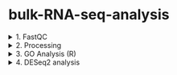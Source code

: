 # bulk-RNA-seq-analysis
<details>
  <summary> 1. FastQC</summary>

*Installation & Execution* 
Generic script for installing FastQC, setting up input and output paths, and running quality control on all **.fastq.gz** files in a specified directory.
1. Install FastQC (if not installed)
2. Set input and output paths
   + Create output directory if it doesn't exist
4. Verify FASTQ files exist
5. Run FastQC on all .fastq.gz files

<summary>1.1 Pre-processing (if needed)</summary>

1. Install Required Programs and Libraries  
2. Define Directory Paths **.fastq.gz** files
   + Create Necessary Directories 
3. Decompress FASTQ Files
4. Adapter Trimming and *Quality Filtering* **(Cutadapt + Fastp)**  
5. Deduplication with **FastUniq**
6. Second Quality Check with FastQC  
</details>

<details>
  <summary> 2. Processing</summary>
### **Pipeline Steps**  

1. Install Required Programs and Libraries (Run Once)
   + *Verify Installations*
   +  Define Directory Paths
   + Create Necessary Directories  
2. **STAR** Genome Indexing (Run Once)
   + STAR Alignment
3. BAM Quality Control using **SAMtools**
   + Generate Alignment Summary (SAMtools Output)  
5. Gene Expression Quantification using **FeatureCounts**  
6. Add Gene Symbols to Gene Counts
</details>

<details>
  <summary>3. GO Analysis (R)</summary>
To adapt this script to different experiments, modify the lines:
1. **Metadata file:** --- Line 68:
file_path <- "/data/paula/Paula/R_studio/go_analysis/gene_counts.csv"

   - Contains columns: "Sample", "Condition", and "Type"  
   - Used to map experimental conditions and types  
   
2. **Gene counts file:** --- Line 68:
file_path <- "/data/paula/Paula/R_studio/go_analysis/gene_counts.csv"
  
   - Contains expression data for different conditions and types  
   - Used to extract gene sets for GO analysis  

   output file---Line 98:
output_file <- paste0("/data/paula/Paula/R_studio/go_analysis/", condition1, "_", type1, "_vs_", condition2, "_", type2, "_go_enrichment_results.csv")

#### **Processes:**
1. **Read and process metadata**
   - Maps "Condition" (Novel/Familiar) and "Type" (IP/Input) to corresponding columns in gene count data  

2. **Extract gene sets**  
   - Based on "Condition" and "Type", retrieves the corresponding column from the gene counts file  

3. **Perform GO Enrichment Analysis**  
   - Uses clusterProfiler::compareCluster() to compare gene sets  
   - GO terms analyzed across **Biological Process (BP), Molecular Function (MF), and Cellular Component (CC)**  
   - Adjusts p-values using Benjamini-Hochberg (BH) correction  

4. **Filter top GO terms**  
   - Extracts the top 10 significant GO terms per category (BP, MF, CC)  

5. **Generate visualizations**  
   - Creates dot plots for enriched GO terms  
   - Adjusts aesthetics for better readability  

6. **Iterate over all condition/type combinations**  
   - Runs pairwise GO analysis for all condition/type combinations  
   - Saves results and generates plots
     
  column name mapping --- Lines 128-130:
condition_code <- ifelse(condition == "Novel", "N", "F")  # NOVEL → N, FAMILIAR → F
   type_code <- ifelse(type == "input", "INPT", "IP")  # INPUT → INPT, IP → IP
   column_name <- paste(condition_code, type_code, sep = "_")

</details>

<details>
  <summary>4. DESeq2 analysis</summary>
To adapt this script to different experiments, modify:

Metadata file: Ensure it has "Sample", "Condition", and "Type" columns.
Conditions: Update "Familiar" and "Novel" if using new conditions.
Types: Ensure "Input" and "IP" match dataset terminology.
Thresholds: Adjust p-value cutoff (0.05) and log2 fold change (>1) as needed.
Normalization method: If needed, change from DESeq2-based normalization to another approach.
